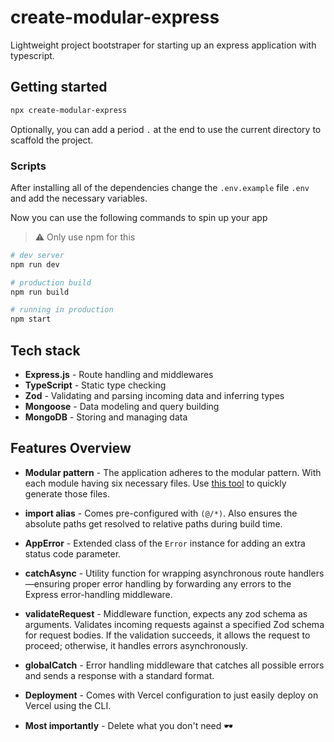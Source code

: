 # create-modular-express
Lightweight project bootstraper for starting up an express application with typescript.

## Getting started

```bash
npx create-modular-express
```
Optionally, you can add a period `.` at the end to use the current directory to scaffold the project.

### Scripts
After installing all of the dependencies change the `.env.example` file `.env` and add the necessary variables.

Now you can use the following commands to spin up your app
> ⚠️ Only use npm for this

```bash
# dev server
npm run dev

# production build
npm run build

# running in production
npm start
```

## Tech stack
- **Express.js** - Route handling and middlewares
- **TypeScript** - Static type checking
- **Zod** - Validating and parsing incoming data and inferring types
- **Mongoose** - Data modeling and query building
- **MongoDB** - Storing and managing data

## Features Overview
- **Modular pattern** - The application adheres to the modular pattern. With each module having six necessary files. Use [this tool](https://www.npmjs.com/package/write-module) to quickly generate those files.
  
- **import alias** - Comes pre-configured with `(@/*)`. Also ensures the absolute paths get resolved to relative paths during build time.
- **AppError** - Extended class of the `Error` instance for adding an extra status code parameter.
- **catchAsync** - Utility function for wrapping asynchronous route handlers—ensuring proper error handling by forwarding any errors to the Express error-handling middleware.
- **validateRequest** - Middleware function, expects any zod schema as arguments. Validates incoming requests against a specified Zod schema for request bodies. If the validation succeeds, it allows the request to proceed; otherwise, it handles errors asynchronously.
- **globalCatch** - Error handling middleware that catches all possible errors and sends a response with a standard format.
- **Deployment** - Comes with Vercel configuration to just easily deploy on Vercel using the CLI.
- **Most importantly** - Delete what you don't need 🕶️
